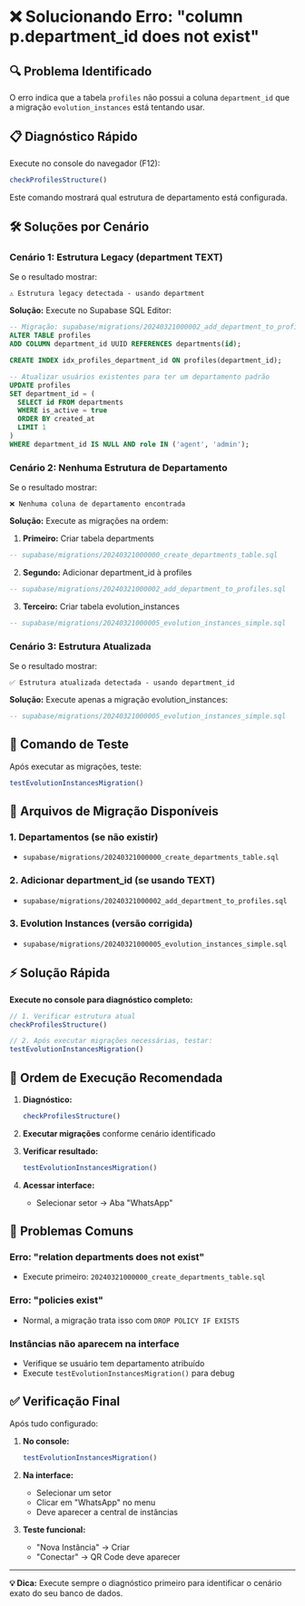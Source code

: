 # ❌ Solucionando Erro: "column p.department_id does not exist"

## 🔍 Problema Identificado

O erro indica que a tabela `profiles` não possui a coluna `department_id` que a migração `evolution_instances` está tentando usar.

## 📋 Diagnóstico Rápido

Execute no console do navegador (F12):
```javascript
checkProfilesStructure()
```

Este comando mostrará qual estrutura de departamento está configurada.

## 🛠️ Soluções por Cenário

### **Cenário 1: Estrutura Legacy (department TEXT)**

Se o resultado mostrar:
```
⚠️ Estrutura legacy detectada - usando department
```

**Solução:** Execute no Supabase SQL Editor:
```sql
-- Migração: supabase/migrations/20240321000002_add_department_to_profiles.sql
ALTER TABLE profiles 
ADD COLUMN department_id UUID REFERENCES departments(id);

CREATE INDEX idx_profiles_department_id ON profiles(department_id);

-- Atualizar usuários existentes para ter um departamento padrão
UPDATE profiles 
SET department_id = (
  SELECT id FROM departments 
  WHERE is_active = true 
  ORDER BY created_at 
  LIMIT 1
)
WHERE department_id IS NULL AND role IN ('agent', 'admin');
```

### **Cenário 2: Nenhuma Estrutura de Departamento**

Se o resultado mostrar:
```
❌ Nenhuma coluna de departamento encontrada
```

**Solução:** Execute as migrações na ordem:

1. **Primeiro:** Criar tabela departments
```sql
-- supabase/migrations/20240321000000_create_departments_table.sql
```

2. **Segundo:** Adicionar department_id à profiles  
```sql
-- supabase/migrations/20240321000002_add_department_to_profiles.sql
```

3. **Terceiro:** Criar tabela evolution_instances
```sql
-- supabase/migrations/20240321000005_evolution_instances_simple.sql
```

### **Cenário 3: Estrutura Atualizada**

Se o resultado mostrar:
```
✅ Estrutura atualizada detectada - usando department_id
```

**Solução:** Execute apenas a migração evolution_instances:
```sql
-- supabase/migrations/20240321000005_evolution_instances_simple.sql
```

## 🔧 Comando de Teste

Após executar as migrações, teste:
```javascript
testEvolutionInstancesMigration()
```

## 📂 Arquivos de Migração Disponíveis

### 1. **Departamentos** (se não existir)
- `supabase/migrations/20240321000000_create_departments_table.sql`

### 2. **Adicionar department_id** (se usando TEXT)
- `supabase/migrations/20240321000002_add_department_to_profiles.sql`

### 3. **Evolution Instances** (versão corrigida)
- `supabase/migrations/20240321000005_evolution_instances_simple.sql`

## ⚡ Solução Rápida

**Execute no console para diagnóstico completo:**
```javascript
// 1. Verificar estrutura atual
checkProfilesStructure()

// 2. Após executar migrações necessárias, testar:
testEvolutionInstancesMigration()
```

## 📝 Ordem de Execução Recomendada

1. **Diagnóstico:**
   ```javascript
   checkProfilesStructure()
   ```

2. **Executar migrações** conforme cenário identificado

3. **Verificar resultado:**
   ```javascript
   testEvolutionInstancesMigration()
   ```

4. **Acessar interface:** 
   - Selecionar setor → Aba "WhatsApp"

## 🚨 Problemas Comuns

### **Erro: "relation departments does not exist"**
- Execute primeiro: `20240321000000_create_departments_table.sql`

### **Erro: "policies exist"**
- Normal, a migração trata isso com `DROP POLICY IF EXISTS`

### **Instâncias não aparecem na interface**
- Verifique se usuário tem departamento atribuído
- Execute `testEvolutionInstancesMigration()` para debug

## ✅ Verificação Final

Após tudo configurado:

1. **No console:**
   ```javascript
   testEvolutionInstancesMigration()
   ```

2. **Na interface:**
   - Selecionar um setor
   - Clicar em "WhatsApp" no menu
   - Deve aparecer a central de instâncias

3. **Teste funcional:**
   - "Nova Instância" → Criar
   - "Conectar" → QR Code deve aparecer

---

**💡 Dica:** Execute sempre o diagnóstico primeiro para identificar o cenário exato do seu banco de dados. 